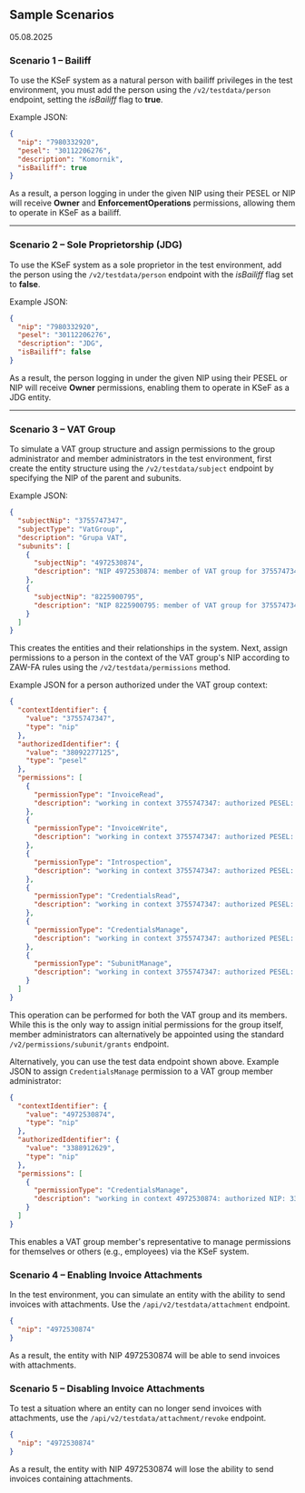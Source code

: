 ## Sample Scenarios

05.08.2025

### Scenario 1 – Bailiff

To use the KSeF system as a natural person with bailiff privileges in the test environment, you must add the person using the `/v2/testdata/person` endpoint, setting the *isBailiff* flag to **true**.

Example JSON:

```json
{
  "nip": "7980332920",
  "pesel": "30112206276",
  "description": "Komornik",
  "isBailiff": true
}
```

As a result, a person logging in under the given NIP using their PESEL or NIP will receive **Owner** and **EnforcementOperations** permissions, allowing them to operate in KSeF as a bailiff.

---

### Scenario 2 – Sole Proprietorship (JDG)

To use the KSeF system as a sole proprietor in the test environment, add the person using the `/v2/testdata/person` endpoint with the *isBailiff* flag set to **false**.

Example JSON:

```json
{
  "nip": "7980332920",
  "pesel": "30112206276",
  "description": "JDG",
  "isBailiff": false
}
```

As a result, the person logging in under the given NIP using their PESEL or NIP will receive **Owner** permissions, enabling them to operate in KSeF as a JDG entity.

---

### Scenario 3 – VAT Group

To simulate a VAT group structure and assign permissions to the group administrator and member administrators in the test environment, first create the entity structure using the `/v2/testdata/subject` endpoint by specifying the NIP of the parent and subunits.

Example JSON:

```json
{
  "subjectNip": "3755747347",
  "subjectType": "VatGroup",
  "description": "Grupa VAT",
  "subunits": [
    {
      "subjectNip": "4972530874",
      "description": "NIP 4972530874: member of VAT group for 3755747347"
    },
    {
      "subjectNip": "8225900795",
      "description": "NIP 8225900795: member of VAT group for 3755747347"
    }
  ]
}
```

This creates the entities and their relationships in the system. Next, assign permissions to a person in the context of the VAT group's NIP according to ZAW-FA rules using the `/v2/testdata/permissions` method.

Example JSON for a person authorized under the VAT group context:

```json
{
  "contextIdentifier": {
    "value": "3755747347",
    "type": "nip"
  },
  "authorizedIdentifier": {
    "value": "38092277125",
    "type": "pesel"
  },
  "permissions": [
    {
      "permissionType": "InvoiceRead",
      "description": "working in context 3755747347: authorized PESEL: 38092277125, Adam Abacki"
    },
    {
      "permissionType": "InvoiceWrite",
      "description": "working in context 3755747347: authorized PESEL: 38092277125, Adam Abacki"
    },
    {
      "permissionType": "Introspection",
      "description": "working in context 3755747347: authorized PESEL: 38092277125, Adam Abacki"
    },
    {
      "permissionType": "CredentialsRead",
      "description": "working in context 3755747347: authorized PESEL: 38092277125, Adam Abacki"
    },
    {
      "permissionType": "CredentialsManage",
      "description": "working in context 3755747347: authorized PESEL: 38092277125, Adam Abacki"
    },
    {
      "permissionType": "SubunitManage",
      "description": "working in context 3755747347: authorized PESEL: 38092277125, Adam Abacki"
    }
  ]
}
```

This operation can be performed for both the VAT group and its members. While this is the only way to assign initial permissions for the group itself, member administrators can alternatively be appointed using the standard `/v2/permissions/subunit/grants` endpoint.

Alternatively, you can use the test data endpoint shown above. Example JSON to assign `CredentialsManage` permission to a VAT group member administrator:

```json
{
  "contextIdentifier": {
    "value": "4972530874",
    "type": "nip"
  },
  "authorizedIdentifier": {
    "value": "3388912629",
    "type": "nip"
  },
  "permissions": [
    {
      "permissionType": "CredentialsManage",
      "description": "working in context 4972530874: authorized NIP: 3388912629, Bogdan Babacki"
    }
  ]
}
```

This enables a VAT group member's representative to manage permissions for themselves or others (e.g., employees) via the KSeF system.

### Scenario 4 – Enabling Invoice Attachments

In the test environment, you can simulate an entity with the ability to send invoices with attachments. Use the `/api/v2/testdata/attachment` endpoint.

```json
{
  "nip": "4972530874"
}
```

As a result, the entity with NIP 4972530874 will be able to send invoices with attachments.

### Scenario 5 – Disabling Invoice Attachments

To test a situation where an entity can no longer send invoices with attachments, use the `/api/v2/testdata/attachment/revoke` endpoint.

```json
{
  "nip": "4972530874"
}
```

As a result, the entity with NIP 4972530874 will lose the ability to send invoices containing attachments.
